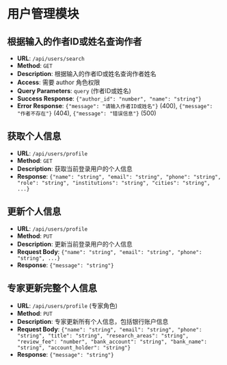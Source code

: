 # 用户管理模块

## 根据输入的作者ID或姓名查询作者
- **URL**: `/api/users/search`
- **Method**: `GET`
- **Description**: 根据输入的作者ID或姓名查询作者姓名
- **Access**: 需要 author 角色权限
- **Query Parameters**: `query` (作者ID或姓名)
- **Success Response**: `{"author_id": "number", "name": "string"}`
- **Error Response**: `{"message": "请输入作者ID或姓名"}` (400), `{"message": "作者不存在"}` (404), `{"message": "错误信息"}` (500)

## 获取个人信息
- **URL**: `/api/users/profile`
- **Method**: `GET`
- **Description**: 获取当前登录用户的个人信息
- **Response**: `{"name": "string", "email": "string", "phone": "string", "role": "string", "institutions": "string", "cities": "string", ...}`

## 更新个人信息
- **URL**: `/api/users/profile`
- **Method**: `PUT`
- **Description**: 更新当前登录用户的个人信息
- **Request Body**: `{"name": "string", "email": "string", "phone": "string", ...}`
- **Response**: `{"message": "string"}`

## 专家更新完整个人信息
- **URL**: `/api/users/profile` (专家角色)
- **Method**: `PUT`
- **Description**: 专家更新所有个人信息，包括银行账户信息
- **Request Body**: `{"name": "string", "email": "string", "phone": "string", "title": "string", "research_areas": "string", "review_fee": "number", "bank_account": "string", "bank_name": "string", "account_holder": "string"}`
- **Response**: `{"message": "string"}`